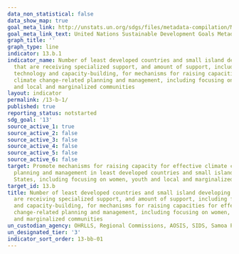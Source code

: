 ```yaml
---
data_non_statistical: false
data_show_map: true
goal_meta_link: http://unstats.un.org/sdgs/files/metadata-compilation/Metadata-Goal-13.pdf
goal_meta_link_text: United Nations Sustainable Development Goals Metadata (pdf 759kB)
graph_title: ''
graph_type: line
indicator: 13.b.1
indicator_name: Number of least developed countries and small island developing States
  that are receiving specialized support, and amount of support, including finance,
  technology and capacity-building, for mechanisms for raising capacities for effective
  climate change-related planning and management, including focusing on women, youth
  and local and marginalized communities
layout: indicator
permalink: /13-b-1/
published: true
reporting_status: notstarted
sdg_goal: '13'
source_active_1: true
source_active_2: false
source_active_3: false
source_active_4: false
source_active_5: false
source_active_6: false
target: Promote mechanisms for raising capacity for effective climate change-related
  planning and management in least developed countries and small island developing
  States, including focusing on women, youth and local and marginalized communities
target_id: 13.b
title: Number of least developed countries and small island developing States that
  are receiving specialized support, and amount of support, including finance, technology
  and capacity-building, for mechanisms for raising capacities for effective climate
  change-related planning and management, including focusing on women, youth and local
  and marginalized communities
un_custodian_agency: OHRLLS, Regional Commissions, AOSIS, SIDS, Samoa Pathway
un_designated_tier: '3'
indicator_sort_order: 13-bb-01
---
```

